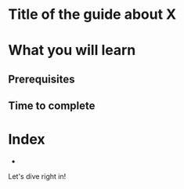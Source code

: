 # Title of the guide about X

# What you will learn 

## Prerequisites

## Time to complete

# Index
 - [](#)

Let's dive right in!
